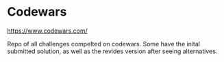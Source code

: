 # Codewars

https://www.codewars.com/

Repo of all challenges compelted on codewars.
Some have the inital submitted solution, as well as the revides version after seeing alternatives.

